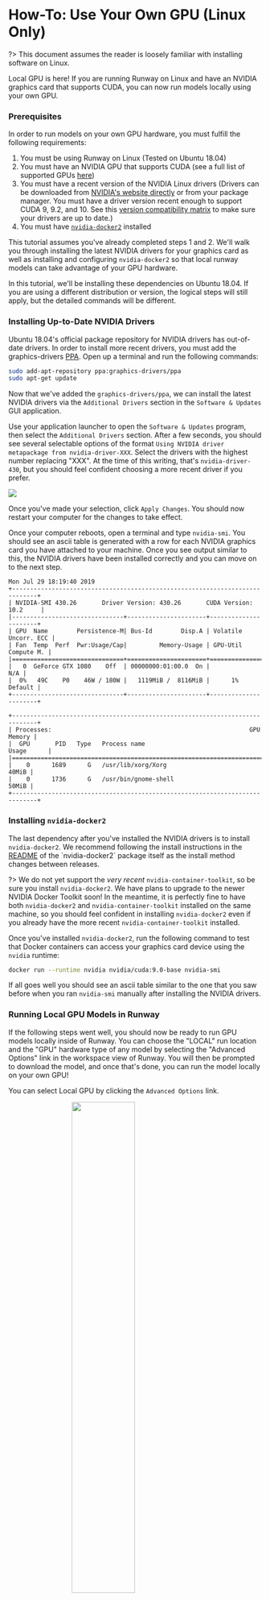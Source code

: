 # How-To: Use Your Own GPU (Linux Only)

?> This document assumes the reader is loosely familiar with installing software on Linux.

Local GPU is here! If you are running Runway on Linux and have an NVIDIA graphics card that supports CUDA, you can now run models locally using your own GPU.

### Prerequisites

In order to run models on your own GPU hardware, you must fulfill the following requirements:

1. You must be using Runway on Linux (Tested on Ubuntu 18.04)
1. You must have an NVIDIA GPU that supports CUDA (see a full list of supported GPUs [here](https://www.geforce.com/hardware/technology/cuda/supported-gpus))
1. You must have a recent version of the NVIDIA Linux drivers (Drivers can be downloaded from [NVIDIA's website directly](https://www.geforce.com/drivers) or from your package manager. You must have a driver version recent enough to support CUDA 9, 9.2, and 10. See this [version compatibility matrix](https://github.com/NVIDIA/nvidia-docker/wiki/CUDA#requirements) to make sure your drivers are up to date.)
1. You must have [`nvidia-docker2`](https://github.com/NVIDIA/nvidia-docker/wiki/Installation-(version-2.0)) installed

This tutorial assumes you've already completed steps 1 and 2. We'll walk you through installing the latest NVIDIA drivers for your graphics card as well as installing and configuring `nvidia-docker2` so that local runway models can take advantage of your GPU hardware.

In this tutorial, we'll be installing these dependencies on Ubuntu 18.04. If you are using a different distribution or version, the logical steps will still apply, but the detailed commands will be different.

### Installing Up-to-Date NVIDIA Drivers

Ubuntu 18.04's official package repository for NVIDIA drivers has out-of-date drivers. In order to install more recent drivers, you must add the graphics-drivers [PPA](https://itsfoss.com/ppa-guide/). Open up a terminal and run the following commands:

```bash
sudo add-apt-repository ppa:graphics-drivers/ppa
sudo apt-get update
```

Now that we've added the `graphics-drivers/ppa`, we can install the latest NVIDIA drivers via the `Additional Drivers` section in the `Software & Updates` GUI application.

Use your application launcher to open the `Software & Updates` program, then select the `Additional Drivers` section. After a few seconds, you should see several selectable options of the format `Using NVIDIA driver metapackage from nvidia-driver-XXX`. Select the drivers with the highest number replacing "XXX". At the time of this writing, that's `nvidia-driver-430`, but you should feel confident choosing a more recent driver if you prefer.

![](assets/images/how-to/local-gpu/software-and-updates.png)

Once you've made your selection, click `Apply Changes`. You should now restart your computer for the changes to take effect.

Once your computer reboots, open a terminal and type `nvidia-smi`. You should see an ascii table is generated with a row for each NVIDIA graphics card you have attached to your machine. Once you see output similar to this, the NVIDIA drivers have been installed correctly and you can move on to the next step.

```
Mon Jul 29 18:19:40 2019
+-----------------------------------------------------------------------------+
| NVIDIA-SMI 430.26       Driver Version: 430.26       CUDA Version: 10.2     |
|-------------------------------+----------------------+----------------------+
| GPU  Name        Persistence-M| Bus-Id        Disp.A | Volatile Uncorr. ECC |
| Fan  Temp  Perf  Pwr:Usage/Cap|         Memory-Usage | GPU-Util  Compute M. |
|===============================+======================+======================|
|   0  GeForce GTX 1080    Off  | 00000000:01:00.0  On |                  N/A |
|  0%   49C    P0    46W / 180W |   1119MiB /  8116MiB |      1%      Default |
+-------------------------------+----------------------+----------------------+

+-----------------------------------------------------------------------------+
| Processes:                                                       GPU Memory |
|  GPU       PID   Type   Process name                             Usage      |
|=============================================================================|
|    0      1689      G   /usr/lib/xorg/Xorg                            40MiB |
|    0      1736      G   /usr/bin/gnome-shell                          50MiB |
+-----------------------------------------------------------------------------+
```

### Installing `nvidia-docker2`

The last dependency after you've installed the NVIDIA drivers is to install `nvidia-docker2`. We recommend following the install instructions in the [README](https://github.com/NVIDIA/nvidia-docker/wiki/Installation-(version-2.0)) of the `nvidia-docker2` package itself as the install method changes between releases.

?> We do not yet support the *very recent* `nvidia-container-toolkit`, so be sure you install `nvidia-docker2`. We have plans to upgrade to the newer NVIDIA Docker Toolkit soon! In the meantime, it is perfectly fine to have both `nvidia-docker2` and `nvidia-container-toolkit` installed on the same machine, so you should feel confident in installing `nvidia-docker2` even if you already have the more recent `nvidia-container-toolkit` installed.

Once you've installed `nvidia-docker2`, run the following command to test that Docker containers can access your graphics card device using the `nvidia` runtime:

```bash
docker run --runtime nvidia nvidia/cuda:9.0-base nvidia-smi
```

If all goes well you should see an ascii table similar to the one that you saw before when you ran `nvidia-smi` manually after installing the NVIDIA drivers.

### Running Local GPU Models in Runway

If the following steps went well, you should now be ready to run GPU models locally inside of Runway. You can choose the "LOCAL" run location and the "GPU" hardware type of any model by selecting the "Advanced Options" link in the workspace view of Runway. You will then be prompted to download the model, and once that's done, you can run the model locally on your own GPU!

You can select Local GPU by clicking the `Advanced Options` link.

<img src="assets/images/how-to/local-gpu/run-local-gpu-1.png" style="display: block; width: 50%; margin: auto"/>

From there, select `LOCAL` as the `Run Option` and `GPU` as the `Hardware` option.

<img src="assets/images/how-to/local-gpu/run-local-gpu-2.png" style="display: block; width: 50%; margin: auto"/>

If you don't already have the GPU version of the model installed, you will be prompted to download and install it next.

<img src="assets/images/how-to/local-gpu/run-local-gpu-3.png" style="display: block; width: 50%; margin: auto"/>

Once the download is complete, you can run the model locally on your own GPU hardware!

<img src="assets/images/how-to/local-gpu/run-local-gpu-4.png" style="display: block; width: 50%; margin: auto"/>

?> Whenever a model is running on your local GPU, you can use the `nvidia-smi` command to inspect the GPU memory allocation and processor utilization of each model process.
